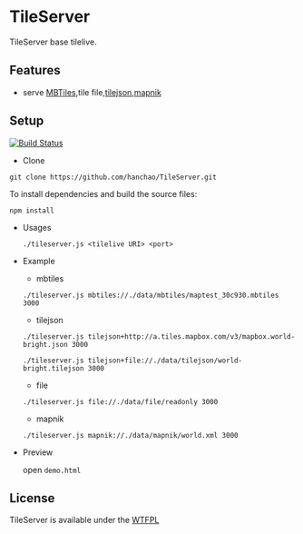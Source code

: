 # TileServer

TileServer base tilelive.

## Features

* serve [MBTiles](https://www.mapbox.com/developers/mbtiles/),tile file,[tilejson](https://github.com/mapbox/tilejson-spec),[mapnik](http://mapnik.org/)


## Setup

[![Build Status](https://travis-ci.org/hanchao/TileServer.svg?branch=master)](https://travis-ci.org/hanchao/TileServer)
* Clone

```git clone https://github.com/hanchao/TileServer.git```

To install dependencies and build the source files:

```npm install```

* Usages

    ```./tileserver.js <tilelive URI> <port>```

* Example

	* mbtiles

	```./tileserver.js mbtiles://./data/mbtiles/maptest_30c930.mbtiles 3000```

	* tilejson

	```./tileserver.js tilejson+http://a.tiles.mapbox.com/v3/mapbox.world-bright.json 3000```

	```./tileserver.js tilejson+file://./data/tilejson/world-bright.tilejson 3000```

	* file

	```./tileserver.js file://./data/file/readonly 3000```

	* mapnik

	```./tileserver.js mapnik://./data/mapnik/world.xml 3000```

* Preview

  open ```demo.html```

## License

TileServer is available under the [WTFPL](http://sam.zoy.org/wtfpl/)
